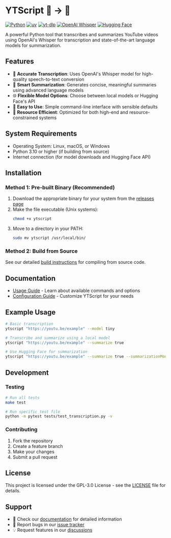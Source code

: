 # YTScript 🎥 → 📝

[![Python](https://img.shields.io/badge/Python_3.10+-3776AB?style=flat&logo=python&logoColor=white)](https://www.python.org/)
[![uv](https://img.shields.io/badge/uv-FFE873?style=flat&logo=python&logoColor=black)](https://github.com/astral-sh/uv)
[![yt-dlp](https://img.shields.io/badge/yt--dlp-FF0000?style=flat&logo=youtube&logoColor=white)](https://github.com/yt-dlp/yt-dlp)
[![OpenAI Whisper](https://img.shields.io/badge/OpenAI_Whisper-white?style=flat&logo=openai&logoColor=black)](https://github.com/openai/whisper)
[![Hugging Face](https://img.shields.io/badge/Hugging_Face-FFD21E?style=flat&logo=huggingface&logoColor=black)](https://huggingface.co/)


A powerful Python tool that transcribes and summarizes YouTube videos using OpenAI's Whisper for transcription and state-of-the-art language models for summarization.

## Features

- 🎯 **Accurate Transcription**: Uses OpenAI's Whisper model for high-quality speech-to-text conversion
- 📝 **Smart Summarization**: Generates concise, meaningful summaries using advanced language models
- 🌐 **Flexible Model Options**: Choose between local models or Hugging Face's API
- 🚀 **Easy to Use**: Simple command-line interface with sensible defaults
- 💾 **Resource Efficient**: Optimized for both high-end and resource-constrained systems

## System Requirements

- Operating System: Linux, macOS, or Windows
- Python 3.10 or higher (if building from source)
- Internet connection (for model downloads and Hugging Face API)

## Installation

### Method 1: Pre-built Binary (Recommended)

1. Download the appropriate binary for your system from the [releases page](https://github.com/DHMorse/ytscript/releases)
2. Make the file executable (Unix systems):
   ```bash
   chmod +x ytscript
   ```
3. Move to a directory in your PATH:
   ```bash
   sudo mv ytscript /usr/local/bin/
   ```

### Method 2: Build from Source

See our detailed [build instructions](docs/build-from-source.md) for compiling from source code.

## Documentation

- [Usage Guide](docs/usage.md) - Learn about available commands and options
- [Configuration Guide](docs/configuration.md) - Customize YTScript for your needs

## Example Usage

```bash
# Basic transcription
ytscript "https://youtu.be/example" --model tiny

# Transcribe and summarize using a local model
ytscript "https://youtu.be/example" --summarize true

# Use Hugging Face for summarization
ytscript "https://youtu.be/example" --summarize true --summarizationModelType huggingface
```

## Development

### Testing

```bash
# Run all tests
make test

# Run specific test file
python -m pytest tests/test_transcription.py -v
```

### Contributing

1. Fork the repository
2. Create a feature branch
3. Make your changes
4. Submit a pull request

## License

This project is licensed under the GPL-3.0 License - see the [LICENSE](LICENSE) file for details.

## Support

- 📖 Check our [documentation](docs/) for detailed information
- 🐛 Report bugs in our [issue tracker](https://github.com/DHMorse/ytscript/issues)
- 💡 Request features in our [discussions](https://github.com/DHMorse/ytscript/discussions)